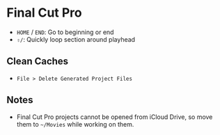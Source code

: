 # Final Cut Pro

- `HOME` / `END`: Go to beginning or end
- `⇧/`: Quickly loop section around playhead

## Clean Caches

- `File > Delete Generated Project Files`

## Notes

- Final Cut Pro projects cannot be opened from iCloud Drive, so move them to `~/Movies` while working on them.
